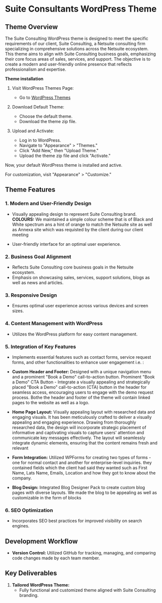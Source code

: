 # Suite Consultants WordPress Theme 

## Theme Overview

The Suite Consulting WordPress theme is designed to meet the specific requirements of our client, Suite Consulting, a Netsuite consulting firm specializing in comprehensive solutions across the Netsuite ecosystem. This theme aims to align with Suite Consulting business goals, emphasizing their core focus areas of sales, services, and support. The objective is to create a modern and user-friendly online presence that reflects professionalism and expertise.

**Theme installation**

1. Visit WordPress Themes Page:
   - Go to [WordPress Themes](https://en-au.wordpress.org/themes/)

2. Download Default Theme:
   - Choose the default theme.
   - Download the theme zip file.

3. Upload and Activate:
   - Log in to WordPress.
   - Navigate to "Appearance" > "Themes."
   - Click "Add New," then "Upload Theme."
   - Upload the theme zip file and click "Activate."

Now, your default WordPress theme is installed and active.

For customization, visit "Appearance" > "Customize."

## Theme Features

### 1. Modern and User-Friendly Design

- Visually appealing design to represent Suite Consulting brand.
**COLOURS:** We maintained a simple colour scheme that is of Black and White spectrum ans a hint of orange to match the Netsuite site as well as Annexa site which was requisted by the client during our client meeting

- User-friendly interface for an optimal user experience.

### 2. Business Goal Alignment

- Reflects Suite Consulting core business goals in the Netsuite ecosystem.
- Emphasis on showcasing sales, services, support solutions, blogs as well as news and articles.

### 3. Responsive Design

- Ensures optimal user experience across various devices and screen sizes.

### 4. Content Management with WordPress

- Utilizes the WordPress platform for easy content management.

### 5. Integration of Key Features

- Implements essential features such as contact forms, service request forms, and other functionalities to enhance user engagement i.e. :
  
- **Custom Header and Footer:** Designed with a unique navigation menu and a prominent "Book a Demo" call-to-action button. Prominent "Book a Demo" CTA Button - Integrate a visually appealing and strategically placed "Book a Demo" call-to-action (CTA) button in the header for seamless access, encouraging users to engage with the demo request process. Bothe the header and footer of the theme will contain linked pages to the website as well as a logo.
  
- **Home Page Layout:** Visually appealing layout with researched data and engaging visuals. It has been meticulously crafted to deliver a visually appealing and engaging experience. Drawing from thoroughly researched data, the design will incorporate strategic placement of informative and captivating visuals to capture users' attention and communicate key messages effectively. The layout will seamlessly integrate dynamic elements, ensuring that the content remains fresh and relevant
  
- **Form Integration:** Utilized WPForms for creating two types of forms - one for normal contact and another for enterprise-level inquiries. they contained fields which the client had said they wanted such as First Name, Lats Name, Emails, Location and how they got to know about the company.
  
- **Blog Design:** Integrated Blog Designer Pack to create custom blog pages with diverse layouts. We made the blog to be appealing as well as customizable in the form of blocks

### 6. SEO Optimization

- Incorporates SEO best practices for improved visibility on search engines.

## Development Workflow

- **Version Control:** Utilized GitHub for tracking, managing, and comparing code changes made by each team member.



## Key Deliverables

1. **Tailored WordPress Theme:**
   - Fully functional and customized theme aligned with Suite Consulting branding.





